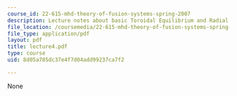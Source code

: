 ```yaml
---
course_id: 22-615-mhd-theory-of-fusion-systems-spring-2007
description: Lecture notes about basic Toroidal Equilibrium and Radial Pressure Balance.
file_location: /coursemedia/22-615-mhd-theory-of-fusion-systems-spring-2007/8d05a785dc37e4f7d04add99237ca7f2_lecture4.pdf
file_type: application/pdf
layout: pdf
title: lecture4.pdf
type: course
uid: 8d05a785dc37e4f7d04add99237ca7f2

---
```

None